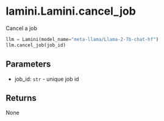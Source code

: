 # lamini.Lamini.cancel_job

Cancel a job

```python
llm = Lamini(model_name="meta-llama/Llama-2-7b-chat-hf")
llm.cancel_job(job_id)
```

## Parameters

-   job_id: `str` - unique job id

## Returns

None
